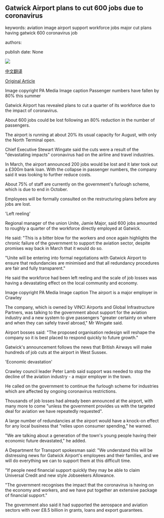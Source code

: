 ## Gatwick Airport plans to cut 600 jobs due to coronavirus

keywords: aviation image airport support workforce jobs major cut plans having gatwick 600 coronavirus job

authors: 

publish date: None

![](https://ichef.bbci.co.uk/news/1024/branded_news/C943/production/_114132515_hi062631993.jpg)

[中文翻译](Gatwick%20Airport%20plans%20to%20cut%20600%20jobs%20due%20to%20coronavirus_zh.md)

[Original Article](https://www.bbc.com/news/uk-england-sussex-53919226)

Image copyright PA Media Image caption Passenger numbers have fallen by 80% this summer

Gatwick Airport has revealed plans to cut a quarter of its workforce due to the impact of coronavirus.

About 600 jobs could be lost following an 80% reduction in the number of passengers.

The airport is running at about 20% its usual capacity for August, with only the North Terminal open.

Chief Executive Stewart Wingate said the cuts were a result of the "devastating impacts" coronavirus had on the airline and travel industries.

In March, the airport announced 200 jobs would be lost and it later took out a £300m bank loan. With the collapse in passenger numbers, the company said it was looking to further reduce costs.

About 75% of staff are currently on the government's furlough scheme, which is due to end in October.

Employees will be formally consulted on the restructuring plans before any jobs are lost.

'Left reeling'

Regional manager of the union Unite, Jamie Major, said 600 jobs amounted to roughly a quarter of the workforce directly employed at Gatwick.

He said: "This is a bitter blow for the workers and once again highlights the chronic failure of the government to support the aviation sector, despite promises way back in March that it would do so.

"Unite will be entering into formal negotiations with Gatwick Airport to ensure that redundancies are minimised and that all redundancy procedures are fair and fully transparent."

He said the workforce had been left reeling and the scale of job losses was having a devastating effect on the local community and economy.

Image copyright PA Media Image caption The airport is a major employer in Crawley

The company, which is owned by VINCI Airports and Global Infrastructure Partners, was talking to the government about support for the aviation industry and a new system to give passengers "greater certainty on where and when they can safely travel abroad," Mr Wingate said.

Airport bosses said: "The proposed organisation redesign will reshape the company so it is best placed to respond quickly to future growth."

Gatwick's announcement follows the news that British Airways will make hundreds of job cuts at the airport in West Sussex.

'Economic devastation'

Crawley council leader Peter Lamb said support was needed to stop the decline of the aviation industry - a major employer in the town.

He called on the government to continue the furlough scheme for industries which are affected by ongoing coronavirus restrictions.

Thousands of job losses had already been announced at the airport, with many more to come "unless the government provides us with the targeted deal for aviation we have repeatedly requested".

A large number of redundancies at the airport would have a knock-on effect for any local business that "relies upon consumer spending," he warned.

"We are talking about a generation of the town's young people having their economic future devastated," he added.

A Department for Transport spokesman said: "We understand this will be distressing news for Gatwick Airport's employees and their families, and we will do everything we can to support them at this difficult time.

"If people need financial support quickly they may be able to claim Universal Credit and new style Jobseekers Allowance.

"The government recognises the impact that the coronavirus is having on the economy and workers, and we have put together an extensive package of financial support."

The government also said it had supported the aerospace and aviation sectors with over £8.5 billion in grants, loans and export guarantees.